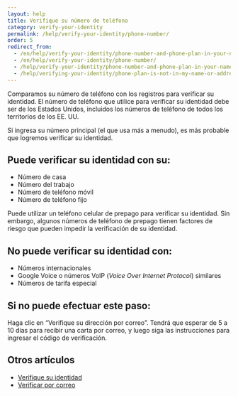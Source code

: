 ```yaml
---
layout: help 
title: Verifique su número de teléfono 
category: verify-your-identity
permalink: /help/verify-your-identity/phone-number/
order: 5
redirect_from:
  - /en/help/verify-your-identity/phone-number-and-phone-plan-in-your-name/
  - /en/help/verify-your-identity/phone-number/
  - /help/verify-your-identity/phone-number-and-phone-plan-in-your-name/
  - /help/verifying-your-identity/phone-plan-is-not-in-my-name-or-address/
---
```


Comparamos su número de teléfono con los registros para verificar su identidad. El número de teléfono que utilice para verificar su identidad debe ser de los Estados Unidos, incluidos los números de teléfono de todos los territorios de los EE. UU.

Si ingresa su número principal (el que usa más a menudo), es más probable que logremos verificar su identidad.

## Puede verificar su identidad con su:
- Número de casa
- Número del trabajo
- Número de teléfono móvil
- Número de teléfono fijo

Puede utilizar un teléfono celular de prepago para verificar su identidad. Sin embargo, algunos números de teléfono de prepago tienen factores de riesgo que pueden impedir la verificación de su identidad.

## No puede verificar su identidad con:
- Números internacionales
- Google Voice o números VoIP (*Voice Over Internet Protocol*) similares
- Números de tarifa especial

## Si no puede efectuar este paso:
Haga clic en “Verifique su dirección por correo”. Tendrá que esperar de 5 a 10 días para recibir una carta por correo, y luego siga las instrucciones para ingresar el código de verificación.

## Otros artículos

* [Verifique su identidad](/help/verify-your-identity/how-to-verify-your-identity/)
* [Verificar por correo](/help/verify-your-identity/verify-your-address-by-mail/)